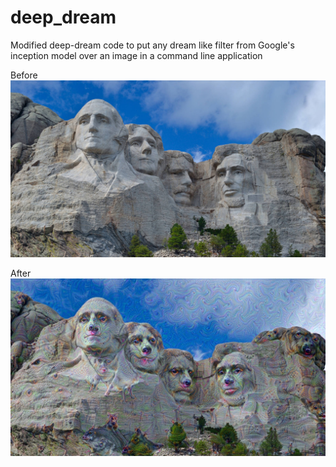 # deep_dream
Modified deep-dream code to put any dream like filter from Google's inception model over an image in a command line application

Before
![Before](Mount_Rushmore.jpg)

After
![After](Filtered_Mount_Rushmore.jpg)
